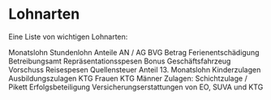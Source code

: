 # Lohnarten
Eine Liste von wichtigen Lohnarten:

Monatslohn
Stundenlohn
Anteile AN / AG
BVG Betrag
Ferienentschädigung
Betreibungsamt
Repräsentationsspesen
Bonus
Geschäftsfahrzeug
Vorschuss
Reisespesen
Quellensteuer
Anteil 13. Monatslohn
Kinderzulagen
Ausbildungszulagen
KTG Frauen
KTG Männer
Zulagen: Schichtzulage / Pikett
Erfolgsbeteiligung
Versicherungserstattungen von EO, SUVA und KTG